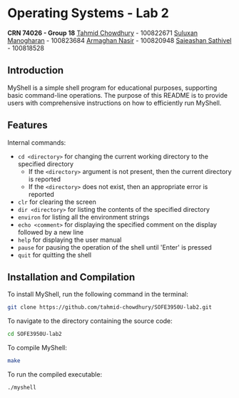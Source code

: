 # Operating Systems - Lab 2
**CRN 74026 - Group 18**
[Tahmid Chowdhury](https://github.com/tahmid-chowdhury) - 100822671
[Suluxan Manogharan]() - 100823684
[Armaghan Nasir](https://github.com/Armaghan180) - 100820948
[Saieashan Sathivel](https://github.com/Saieashan1) - 100818528

## Introduction
MyShell is a simple shell program for educational purposes, supporting basic command-line operations. The purpose of this README is to provide users with comprehensive instructions on how to efficiently run MyShell.

## Features
Internal commands:
- `cd <directory>` for changing the current working directory to the specified directory
  - If the `<directory>` argument is not present, then the current directory is reported
  - If the `<directory>` does not exist, then an appropriate error is reported
- `clr` for clearing the screen
- `dir <directory>` for listing the contents of the specified directory
- `environ` for listing all the environment strings
- `echo <comment>` for displaying the specified comment on the display followed by a new line
- `help` for displaying the user manual
- `pause` for pausing the operation of the shell until 'Enter' is pressed
- `quit` for quitting the shell

## Installation and Compilation
To install MyShell, run the following command in the terminal:
```bash
git clone https://github.com/tahmid-chowdhury/SOFE3950U-lab2.git
```

To navigate to the directory containing the source code:
```bash
cd SOFE3950U-lab2
```

To compile MyShell:
```bash
make
```

To run the compiled executable:
```bash
./myshell
```
